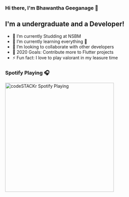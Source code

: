 ### Hi there, I'm Bhawantha Geeganage 👋

## I'm a undergraduate and a Developer!

- 🔭 I’m currently Studding at NSBM
- 🌱 I’m currently learning everything 🤣
- 👯 I’m looking to collaborate with other developers
- 🥅 2020 Goals: Contribute more to Flutter projects
- ⚡ Fun fact: I love to play valorant in my leasure time
### Spotify Playing 🎧
[<img src="https://now-playing-codestackr.vercel.app/api/spotify-playing" alt="codeSTACKr Spotify Playing" width="350" />](https://open.spotify.com/user/swyqyimdc12jajde4vpwd2x1b)


